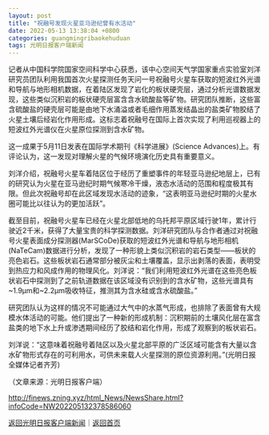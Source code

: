 ```yaml
---
layout: post
title: "祝融号发现火星亚马逊纪曾有水活动"
date: 2022-05-13 13:38:04 +0800
categories: guangmingribaokehuduan
tags: 光明日报客户端新闻
---
```

<p>记者从中国科学院国家空间科学中心获悉，该中心空间天气学国家重点实验室刘洋研究员团队利用我国首次火星探测任务天问一号祝融号火星车获取的短波红外光谱和导航与地形相机数据，在着陆区发现了岩化的板状硬壳层，通过分析光谱数据发现，这些类似沉积岩的板状硬壳层富含含水硫酸盐等矿物。研究团队推断，这些富含硫酸盐的硬壳层可能是由地下水涌溢或者毛细作用蒸发结晶出的盐类矿物胶结了火星土壤后经岩化作用形成。这标志着祝融号在国际上首次实现了利用巡视器上的短波红外光谱仪在火星原位探测到含水矿物。</p>
 <p>这一成果于5月11日发表在国际学术期刊《科学进展》(Science Advances)上。有评论认为，这一发现对理解火星的气候环境演化历史具有重要意义。</p>
 <p>刘洋介绍，祝融号火星车着陆区位于经历了重塑事件的年轻亚马逊纪地层上，已有的研究认为火星在亚马逊纪时期气候寒冷干燥，液态水活动的范围和程度极其有限。但此次祝融号却在此区域发现水活动的迹象，“这表明亚马逊纪时期的火星水圈可能比以往认为的更加活跃”。</p>
 <p>截至目前，祝融号火星车已经在火星北部低地的乌托邦平原区域行驶1年，累计行驶近2千米，获得了大量宝贵的科学探测数据。刘洋研究团队与合作者通过对祝融号火星表面成分探测器(MarSCoDe)获取的短波红外光谱和导航与地形相机(NaTeCam)数据进行分析，发现了一种形貌上类似沉积岩的岩石类型——板状的亮色岩石。这些板状岩石通常部分被灰尘和土壤覆盖，显示出剥落的表面，表明受到热应力和风成作用的物理风化。刘洋说：“我们利用短波红外光谱在这些亮色板状岩石中探测到了之前轨道数据在该区域没有识别到的含水矿物，这些光谱具有~1.9μm和~2.2μm吸收特征，推测其为含水硅或含水硫酸盐。”</p>
 <p>研究团队认为这样的情况不可能通过大气中的水蒸气形成，也排除了表面曾有大规模水体活动的可能。他们提出了一种新的形成机制：沉积期前的土壤风化层在富含盐类的地下水上升或渗透期间经历了胶结和岩化作用，形成了观察到的板状岩石。</p>
 <p>刘洋说：“这意味着祝融号着陆区以及火星北部平原的广泛区域可能含有大量以含水矿物形式存在的可利用水，可供未来载人火星探测的原位资源利用。”(光明日报全媒体记者齐芳)</p><p class="em_media">（文章来源：光明日报客户端）</p>

<http://finews.zning.xyz/html_News/NewsShare.html?infoCode=NW202205132378586060>

[返回光明日报客户端新闻](//finews.withounder.com/category/guangmingribaokehuduan.html)｜[返回首页](//finews.withounder.com/)